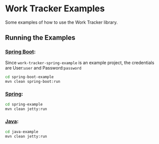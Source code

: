 # Work Tracker Examples
Some examples of how to use the Work Tracker library.

## Running the Examples
### [Spring Boot](./spring-boot-example):

Since `work-tracker-spring-example` is an example project, the credentials are User:`user` and Password:`password`
```bash
cd spring-boot-example
mvn clean spring-boot:run
```

### [Spring](./spring-example):

```bash
cd spring-example
mvn clean jetty:run
```

### [Java](./java-example):

```bash
cd java-example
mvn clean jetty:run
```
